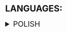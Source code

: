 # LANGUAGES:
<details>
<summary style="font-size: 24px">POLISH</summary>

&nbsp;&nbsp;&nbsp;&nbsp;&nbsp;&nbsp;
## Spis treści:
- [**<h3>Opis</h3>**](#opis)
- [**<h3>Klasy i Metody:</h3>**](#klasy-i-metody)
    - [**ID 01: Blok `if __name__ == "__main__"` w Grze w Kółko i Krzyżyk**](#id-01-blok-if-__name__--__main__-w-grze-w-kółko-i-krzyżyk)
    - [**ID 02: Klasa `TicTacToe`**](#id-02-klasa-tictactoe)
    - [**ID 03: Stałe Plików Konfiguracyjnych**](#id-03-stałe-plików-konfiguracyjnych)
    - [**ID 04: Mapowanie Poziomów Trudności**](#id-04-mapowanie-poziomów-trudności)
    - [**ID 05: Metoda `__init__(self, screen)`**](#id-05-metoda-__init__self-screen)
    - [**ID 06: Metoda `init_board(self)`**](#id-06-metoda-init_boardself)
    - [**ID 07: Metoda `load_settings(self)`**](#id-07-metoda-load_settingsself)
    - [**ID 08: Metoda `__main__(self)`**](#id-08-metoda-__main__self)
    - [**ID 09: Metoda `settings_menu(self)`**](#id-09-metoda-settings_menuself)
    - [**ID 10: Metoda `get_difficulty_level_name(self)`**](#id-10-metoda-get_difficulty_level_nameself)
    - [**ID 11: Metoda `save_settings(self)`**](#id-11-metoda-save_settingsself)
    - [**ID 12: Metoda `display_scores`**](#id-12-metoda-display_scores)
    - [**ID 13: Metoda `load_scores`**](#id-13-metoda-load_scores)
    - [**ID 14: Metoda `play_game`**](#id-14-metoda-play_game)
    - [**ID 15: Metoda `make_move`**](#id-15-metoda-make_move)
    - [**ID 16: Metoda `self.best_move`**](#id-16-metoda-best_move)
    - [**ID 17: Metoda `available_moves`**](#id-17-metoda-available_moves)
    - [**ID 18: Metoda `minimax`**](#id-18-metoda-minimax)
    - [**ID 19: Metoda `check_winner`**](#id-19-metoda-check_winner)
    - [**ID 20: Metoda `evaluate`**](#id-20-metoda-evaluate)
    - [**ID 21: Metoda `draw_board`**](#id-21-metoda-draw_board)
    - [**ID 22: Metoda `update_cursor`**](#id-22-metoda-update_cursor)
    - [**ID 23: Metoda `player_move`**](#id-23-metoda-player_move)
    - [**ID 24: Metoda `prompt_for_initials`**](#id-24-metoda-prompt_for_initials)
    - [**ID 25: Metoda `add_score_to_json`**](#id-25-metoda-add_score_to_json)
    - [**ID 26: Metoda `format_time`**](#id-26-metoda-format_time)

## Opis
Ten dokument zawiera szczegółowy opis wybranych elementów skryptu gry w kółko i krzyżyk, z naciskiem na ich funkcjonalności i rolę w kodzie.

## Klasy i Metody

### ID 01: Blok [`if __name__ == "__main__"` w Grze w Kółko i Krzyżyk](#id-01-blok-if-__name__--__main__-w-grze-w-kółko-i-krzyżyk-1)
```python
if __name__ == "__main__":
    # Sprawdza, czy skrypt jest uruchamiany bezpośrednio, a nie importowany jako moduł.

    def main(stdscr):
        # Definiuje funkcję 'main', która przyjmuje argument 'stdscr'.
        # 'stdscr' to standardowy ekran dostarczany przez bibliotekę 'curses',
        # służący jako główny punkt interakcji z interfejsem tekstowym.

        game = TicTacToe(stdscr)
        # Tworzy instancję klasy 'TicTacToe', przekazując 'stdscr' jako argument.
        # 'TicTacToe' to klasa gry, która zarządza logiką i wyświetlaniem gry.

        game.__main__()
        # Wywołuje główną metodę klasy 'TicTacToe', która uruchamia grę.

    curses.wrapper(main)
    # Wywołuje funkcję 'wrapper' z modułu 'curses', przekazując do niej funkcję 'main'.
    # Funkcja 'wrapper' zajmuje się inicjalizacją i kończeniem pracy z 'curses',
    # oraz przekazuje standardowy ekran 'stdscr' jako argument do funkcji 'main'.
```
- **Opis**: Ten fragment kodu jest typowym wzorcem używanym w języku Python, który pozwala na uruchomienie kodu tylko wtedy, gdy skrypt jest wykonywany jako program główny, a nie importowany jako moduł. W tym przypadku, uruchamia grę w kółko i krzyżyk.

- **Funkcje**:
    1. **Definicja funkcji `main`**: Funkcja `main(stdscr)` jest zdefiniowana wewnątrz bloku. Przyjmuje ona jeden argument `stdscr`, który jest standardowym ekranem dostarczonym przez bibliotekę `curses`.
    2. **Inicjalizacja gry**: Tworzy instancję klasy [`TicTacToe`](#id-02-klasa-tictactoe), przekazując `stdscr` jako argument. To pozwala na wykorzystanie funkcji biblioteki `curses` w obrębie klasy.
    3. **Uruchomienie głównej pętli gry**: Wywołuje metodę [`__main__`](#id-08-metoda-__main__self) na obiekcie `game`, co uruchamia główną pętlę gry.

- **Wykorzystanie `curses.wrapper`**:
    - `curses.wrapper(main)`: Funkcja `wrapper` z modułu `curses` jest używana do automatycznego zarządzania zasobami i poprawnego inicjowania/kończenia pracy z biblioteką `curses`. Zapewnia to, że wszystkie zasoby są poprawnie zwalniane, nawet jeśli w programie wystąpi błąd lub wyjątek.
    - Przekazuje standardowy ekran `stdscr` do funkcji `main`.

- **Zachowanie**: Ten blok kodu jest punktem wejścia do gry. Gwarantuje, że gra zostanie uruchomiona tylko wtedy, gdy skrypt jest bezpośrednio wykonywany, a nie importowany jako moduł w innym skrypcie.

- **Jak to działa**: Działa jak instrukcja startowa dla gry, inicjując środowisko `curses` i przechodząc do głównej logiki gry.

- **Proste podsumowanie - metafora**: Można to porównać do włączania konsoli do gier: ten fragment kodu "włącza" grę, ustawiając wszystkie niezbędne parametry i uruchamiając główny proces gry.


### ID 02: Klasa [`TicTacToe`](#id-02-klasa-tictactoe)
```python
class TicTacToe:
```
- **Opis**: Klasa [`TicTacToe`](#id-02-klasa-tictactoe) reprezentuje grę w kółko i krzyżyk. Jest to główna klasa, która zarządza logiką gry, w tym inicjalizacją planszy, rozgrywką oraz interakcją z użytkownikiem.

- **Funkcje**:
    1. [`__init__(self, screen)`](#id-05-metoda-__init__self-screen): Konstruktor klasy, który inicjuje nową grę. Ustawia ekran gry, inicjuje planszę do gry, wczytuje ustawienia i przygotowuje grę do rozpoczęcia.
    2. [`init_board(self)`](#id-06-metoda-init_boardself): Tworzy początkowy stan pustej planszy gry.
    3. [`load_settings(self)`](#id-07-metoda-load_settingsself): Wczytuje ustawienia gry z pliku konfiguracyjnego. Ustawia domyślne wartości, jeśli plik konfiguracyjny nie istnieje.
    4. [`__main__(self)`](#id-08-metoda-__main__self): Główna pętla gry, wyświetlająca menu i obsługująca akcje użytkownika.
    5. Inne metody: Kluczowe metody do obsługi rozgrywki, interakcji z użytkownikiem oraz zarządzania stanem gry.

- **Zachowanie**: Klasa [`TicTacToe`](#id-02-klasa-tictactoe) działa jako centrum zarządzania grą, integrując różne aspekty rozgrywki w kółko i krzyżyk. Zapewnia płynną i spójną rozgrywkę poprzez zarządzanie stanem gry i reagowanie na działania użytkownika.

- **Jak to działa**: Klasa [`TicTacToe`](#id-02-klasa-tictactoe) jest jak dyrygent orkiestry, który kieruje różnymi elementami gry - od interfejsu użytkownika, przez logikę gry, aż po wyświetlanie stanu gry na ekranie. Każdy aspekt gry jest skoordynowany, aby zapewnić harmonijną i angażującą rozgrywkę.

- **Proste podsumowanie - metafora**: Można porównać klasę [`TicTacToe`](#id-02-klasa-tictactoe) do kapitana statku, który nawiguje po skomplikowanych wodach gry w kółko i krzyżyk, prowadząc gracza przez różne etapy rozgrywki, od początku do końca.

### ID 03: Stałe Plików Konfiguracyjnych
```python
SCORES_FILE = "wyniki_kolko_i_krzyzyk.json"
SETTINGS_FILE = "ustawienia_kolko_i_krzyzyk.json"
```
- **Opis**: W klasie [`TicTacToe`](#id-02-klasa-tictactoe) zdefiniowane są stałe, które odnoszą się do nazw plików konfiguracyjnych używanych w grze. Te stałe ułatwiają zarządzanie i dostęp do kluczowych plików, takich jak plik zapisu wyników gry i plik ustawień.

- **Funkcje**:
    1. `SCORES_FILE = "wyniki_kolko_i_krzyzyk.json"`: Nazwa pliku, w którym zapisywane są wyniki gry. Używany do przechowywania wyników gry, takich jak nazwe użytkownika, czas i symbol jakim grał,
    2. `SETTINGS_FILE = "ustawienia_kolko_i_krzyzyk.json"`: Nazwa pliku konfiguracyjnego, w którym przechowywane są ustawienia gry. Zawiera informacje takie jak poziom trudności i preferowany symbol gracza (X lub O).

- **Zachowanie**: Te stałe zapewniają spójny i centralny dostęp do ważnych plików konfiguracyjnych, co ułatwia zarządzanie stanem gry i ustawieniami. Zamiast twardo zakodowywać nazwy plików w różnych miejscach kodu, te stałe pozwalają na łatwe modyfikacje i dostosowania.

- **Jak to działa**: Stałe `SCORES_FILE` i `SETTINGS_FILE` działają jak etykiety na słoikach, pozwalając programowi łatwo znaleźć i używać odpowiednich plików konfiguracyjnych. Gdy gra potrzebuje zapisać wynik lub wczytać ustawienia, odwołuje się do tych stałych, aby uzyskać odpowiednie nazwy plików.

- **Proste podsumowanie - metafora**: Można myśleć o tych stałych jako o skrótach na pulpicie komputera, które prowadzą do ważnych dokumentów. Zamiast szukać dokumentów w całym systemie, wystarczy kliknąć na skrót, aby szybko i sprawnie uzyskać dostęp do potrzebnych informacji.

### ID 04: Mapowanie Poziomów Trudności
```python
LEVELS = {
           1: "nowicjusz",          
           2: "latwy",              
           3: "sredni",             
           4: "trudny",             
           5: "niezwyciezony"       
         }
```
- **Opis**: W klasie [`TicTacToe`](#id-02-klasa-tictactoe) zdefiniowane jest mapowanie poziomów trudności gry. Ta funkcjonalność umożliwia łatwe odniesienie się do różnych poziomów trudności przy pomocy nazw, zamiast korzystać z mniej intuicyjnych wartości numerycznych.

- **Funkcje**:
    1. `LEVELS = {1: "nowicjusz", 2: "latwy", 3: "sredni", 4: "trudny", 5: "niezwyciezony"}`: Słownik w Pythonie, który przypisuje każdemu poziomowi trudności (reprezentowanemu przez liczbę) odpowiadającą mu nazwę. Ułatwia to zrozumienie i obsługę różnych poziomów trudności w kodzie gry.
   
- **Zachowanie**: Dzięki temu mapowaniu, kod gry staje się bardziej zrozumiały i łatwiejszy w utrzymaniu. Zamiast wielokrotnego odwoływania się do wartości numerycznych, programiści mogą używać czytelnych nazw, co sprawia, że kod jest bardziej przystępny.

- **Jak to działa**: Gdy gra wymaga określenia poziomu trudności (np. przy wyborze ustawień przez użytkownika lub podczas inicjalizacji nowej gry), używa słownika `LEVELS` do przypisania lub odczytu odpowiedniej nazwy poziomu trudności. Na przykład, `LEVELS[3]` zwróci `"sredni"`, co jest bardziej zrozumiałe niż sama liczba `3`.

- **Proste podsumowanie - metafora**: Można porównać ten słownik do przewodnika turystycznego, który tłumaczy lokalne nazwy miejsc na język zrozumiały dla turystów. Zamiast zastanawiać się, co oznacza każda liczba, użytkownicy i programiści otrzymują klarowne i opisowe nazwy, które od razu informują o poziomie trudności.

### ID 05: Metoda [`__init__(self, screen)`](#id-05-metoda-__init__self-screen)
```python
def __init__(self, screen):
    # Przypisanie przekazanego argumentu 'screen' do zmiennej instancji 'self.screen'.
    # 'screen' odnosi się do obiektu interfejsu użytkownika, okna terminala.
    self.screen = screen

    # Ustawienie rozmiaru planszy gry na 3 (np. 3x3 dla gry w kółko i krzyżyk).
    self.board_size = 3

    # Inicjalizacja planszy gry poprzez wywołanie metody 'self.init_board()'.
    # Ta metoda tworzy początkowy układ planszy.
    self.board = self.init_board()

    # Wczytanie ustawień gry (np. z pliku konfiguracyjnego) i ustawienie bieżącego poziomu.
    # Jeśli ustawienie 'level' nie zostanie znalezione, domyślnie ustawia poziom na 1.
    self.current_level = self.load_settings().get("level", 1)

    # Wczytanie ustawień gry i ustawienie bieżącej strony (np. 'X' lub 'O' w grze w kółko i krzyżyk).
    # Jeśli ustawienie 'side' nie zostanie znalezione, domyślnie ustawia stronę na 'X'.
    self.current_side = self.load_settings().get("side", "X")

    # Ustawienie gracza AI na przeciwną stronę niż bieżąca strona użytkownika.
    # Jeśli użytkownik gra jako 'X', AI będzie grać jako 'O', i odwrotnie.
    self.ai_player = 'O' if self.current_side == 'X' else 'X'

    # Ustawienie zmiennej 'self.winner' na wartość "Remis".
    # Ta zmienna jest używana do przechowywania informacji o zwycięzcy gry.
    self.winner = "Remis"
```
- **Opis**: Metoda [`__init__`](#id-05-metoda-__init__self-screen) to konstruktor klasy [`TicTacToe`](#id-02-klasa-tictactoe), odpowiedzialny za inicjalizację podstawowych elementów gry, takich jak plansza, poziom trudności, strona gracza i inne ustawienia.

- **Parametry**:
    - `screen`: Obiekt ekranu, pochodzący z biblioteki `curses`, który służy do wyświetlania treści gry w terminalu. Jest to główny interfejs do interakcji z użytkownikiem.

- **Funkcje**:
    1. `self.screen = screen`: Przypisanie obiektu ekranu do zmiennej instancji klasy.
    2. `self.board_size = 3`: Ustawienie rozmiaru planszy na 3x3.
    3. `self.board = self.init_board()`: Inicjalizacja pustej planszy gry.
    4. `self.current_level` i `self.current_side`: Wczytanie lub ustawienie domyślnych wartości poziomu trudności i strony gracza.
    5. `self.ai_player`: Określenie znaku reprezentującego sztuczną inteligencję w grze.
    6. `self.winner`: Inicjalizacja zmiennej do przechowywania informacji o zwycięzcy gry.

- **Zachowanie**: Metoda [`__init__`](#id-05-metoda-__init__self-screen) przygotowuje wszystkie niezbędne elementy do rozpoczęcia gry, zapewniając łatwą konfigurację i gotowość do uruchomienia rozgrywki.

- **Jak to działa**: Ta metoda działa jak proces "rozpakowywania i ustawiania" nowej gry planszowej, gdzie wszystkie komponenty są przygotowywane do pierwszej rozgrywki.

- **Proste podsumowanie - metafora**: Można porównać metodę [`__init__`](#id-05-metoda-__init__self-screen) do scenarzysty filmowego, który przygotowuje scenę, ustawia aktorów i planuje scenariusz przed rozpoczęciem kręcenia filmu. Podobnie, [`__init__`](#id-05-metoda-__init__self-screen) ustawia wszystkie elementy gry, zanim rozpocznie się właściwa akcja.

### ID 06: Metoda [`init_board(self)`](#id-06-metoda-init_boardself)
```python
def init_board(self):
    # Zwraca nową planszę gry jako dwuwymiarową listę (listę list).

    return [[" " for _ in range(self.board_size)] for _ in range(self.board_size)]
```
- **Opis**: Metoda [`init_board`](#id-06-metoda-init_boardself) w klasie [`TicTacToe`](#id-02-klasa-tictactoe) służy do inicjalizacji początkowej planszy gry w kółko i krzyżyk. Metoda ta jest elastyczna i pozwala na tworzenie planszy o różnych rozmiarach, zależnie od potrzeb gry.

- **Zwraca**: Dwuwymiarowa lista, reprezentująca planszę gry. Rozmiar planszy jest określony przez zmienną [`self.board_size`](#id-05-metoda-__init__self-screen), co pozwala na elastyczne dostosowanie jej rozmiarów.

- **Funkcje**:
    1. **Tworzenie elastycznej planszy**: Metoda wykorzystuje wartość [`self.board_size`](#id-05-metoda-__init__self-screen) do utworzenia planszy o odpowiednim rozmiarze. Wykorzystuje do tego list comprehension w Pythonie, tworząc listę list, gdzie każda podlista reprezentuje jeden rząd planszy.
    2. **Inicjalizacja pustych pól**: Niezależnie od rozmiaru, każde pole na planszy jest inicjalizowane jako puste (reprezentowane przez pusty ciąg znaków), co oznacza gotowość do rozpoczęcia gry.

- **Zachowanie**: Metoda ta jest wywoływana na początku każdej gry, zapewniając, że plansza jest odpowiednio przygotowana i czysta. Jest to kluczowe dla rozpoczęcia każdej nowej rozgrywki.

- **Jak to działa**: Metoda [`init_board`](#id-06-metoda-init_boardself) działa jak przygotowanie pola do gry. Niezależnie od wybranego rozmiaru, tworzy ona pustą przestrzeń, która jest niezbędna do rozpoczęcia i prowadzenia gry.

- **Proste podsumowanie - metafora**: Można porównać [`init_board`](#id-06-metoda-init_boardself) do przygotowania płótna malarskiego przez artystę. Tak jak artysta wybiera płótno o odpowiednim rozmiarze dla swojego dzieła, [`init_board`](#id-06-metoda-init_boardself) przygotowuje "płótno gry" o wymiarach dopasowanych do preferencji graczy lub wymagań gry.

### ID 07: Metoda [`load_settings(self)`](#id-07-metoda-load_settingsself)
```python
def load_settings(self):
    try:
        # Blok 'try' służy do obsługi wyjątków, które mogą wystąpić podczas otwierania i czytania pliku.

        with open(self.SETTINGS_FILE, "r") as file:
            # Używając 'with', otwieramy plik określony w 'self.SETTINGS_FILE' w trybie czytania ('r').
            # 'with' zapewnia, że plik zostanie prawidłowo zamknięty po zakończeniu bloku kodu.

            settings = json.load(file)
            # Za pomocą funkcji 'json.load' wczytujemy dane JSON z pliku.
            # Dane są konwertowane na słownik Pythona i przypisywane do zmiennej 'settings'.

            return settings
            # Zwracamy wczytane ustawienia.

    except (FileNotFoundError, json.JSONDecodeError):
        # Obsługa wyjątków: Jeśli plik nie zostanie znaleziony (FileNotFoundError)
        # lub jeśli zawiera niepoprawny format JSON (JSONDecodeError),

        return {"level": 1, "side": "X"}
        # zwracamy domyślne ustawienia gry.
```
- **Opis**: Metoda [`load_settings`](#id-07-metoda-load_settingsself) w klasie [`TicTacToe`](#id-02-klasa-tictactoe) jest odpowiedzialna za wczytywanie ustawień gry z pliku konfiguracyjnego. Zapewnia ona personalizację rozgrywki, umożliwiając graczowi zapis wybór poziomu trudności i strony (X lub O).

- **Zwraca**: Słownik z ustawieniami gry. W przypadku problemów z odczytem pliku, metoda zwraca domyślne ustawienia.

- **Funkcje**:
    1. **Otwarcie pliku konfiguracyjnego**: Metoda próbuje otworzyć plik konfiguracyjny określony w [`self.SETTINGS_FILE`](#id-03-stałe-plików-konfiguracyjnych), korzystając z modułu `json`.
    2. **Wczytywanie ustawień**: Jeśli odczyt się powiedzie, zwraca słownik zawierający ustawienia gry.
    3. **Obsługa błędów**: W przypadku błędów, takich jak `FileNotFoundError` (plik nie istnieje) lub `json.JSONDecodeError` (plik nie jest poprawnym dokumentem JSON), metoda zwraca domyślny słownik ustawień.
    4. **Ustawienia domyślne**: W przypadku wystąpienia wyjątku, zwracane są domyślne ustawienia: `{"level": 1, "side": "X"}`, co oznacza początkowy poziom trudności "nowicjusz" i grę jako "X".

- **Zachowanie**: Metoda [`load_settings`](#id-07-metoda-load_settingsself) zapewnia, że gra zawsze rozpocznie się z aktualnymi ustawieniami, niezależnie od tego, czy są one wczytane z pliku, czy ustawione na wartości domyślne. Jest to kluczowe dla spójności doświadczenia użytkownika.

- **Jak to działa**: Metoda [`load_settings`](#id-07-metoda-load_settingsself) funkcjonuje jak mechanizm wczytywania preferencji użytkownika przed rozpoczęciem gry. Podobna do wczytywania zapisanych ustawień w aplikacji, zapewnia kontynuację z poprzednio wybranymi opcjami.

- **Proste podsumowanie - metafora**: Można porównać metodę [`load_settings`](#id-07-metoda-load_settingsself) do ustawiania preferencji w telewizorze. Tak jak wybieramy ulubiony kanał czy regulujemy jasność ekranu, tak [`load_settings`](#id-07-metoda-load_settingsself) wczytuje preferowane ustawienia gry, aby dostosować doświadczenie do oczekiwań gracza.

### ID 08: Metoda [`__main__(self)`](#id-08-metoda-__main__self)
```python
def __main__(self):
    curses.curs_set(0)
    # Wyłącza widoczność kursora w terminalu, co jest przydatne dla estetyki interfejsu użytkownika.

    self.screen.clear()
    # Czyści ekran, usuwając wszelkie wcześniej wyświetlane treści.

    self.screen.refresh()
    # Odświeża ekran, aby zastosować czyszczenie i wyświetlić pusty ekran.

    menu_items = ["Graj", "Tablica wyników", "Ustawienia", "Wyjdź z gry"]
    # Definiuje listę opcji, które będą wyświetlane w menu.

    current_selection = 0
    # Ustawia początkowy wybór w menu na pierwszą opcję ("Graj").

    # Główna pęgla
    while True:
        self.screen.clear()
        # Ponownie czyści ekran na początku każdej iteracji pętli, aby zapobiec nakładaniu się treści.

        height, width = self.screen.getmaxyx()
        # Pobiera aktualne wymiary ekranu, aby odpowiednio wyśrodkować elementy menu.

        for index, item in enumerate(menu_items):
            x = width // 2 - len(item) // 2
            y = height // 2 - len(menu_items) // 2 + index
            # Oblicza pozycję, w której powinna być wyświetlona każda opcja menu.

            if index == current_selection:
                self.screen.attron(curses.A_REVERSE)
            # Podświetla aktualnie wybraną opcję (odwraca kolory).

            self.screen.addstr(y, x, item)
            # Wyświetla opcję menu na ekranie.

            if index == current_selection:
                self.screen.attroff(curses.A_REVERSE)
            # Wyłącza podświetlenie po wyświetleniu opcji.

        key = self.screen.getch()
        # Oczekuje na naciśnięcie klawisza przez użytkownika.

        # Logika nawigacji w menu:
        if key in [curses.KEY_UP, ord('w')] and current_selection > 0:
            current_selection -= 1
            # Przesuwa wybór w górę, jeśli naciśnięto klawisz w górę lub 'w'.

        elif key in [curses.KEY_DOWN, ord('s')] and current_selection < len(menu_items) - 1:
            current_selection += 1
            # Przesuwa wybór w dół, jeśli naciśnięto klawisz w dół lub 's'.

        elif key == curses.KEY_ENTER or key in [10, 13]:
            choice = menu_items[current_selection]
            # Pobiera aktualnie wybraną opcję menu, jeśli naciśnięto Enter.

            # Wykonuje akcję związaną z wybraną opcją:
            if choice == "Wyjdź z gry":
                break
                # Kończy pętlę, zamykając program.

            elif choice == "Ustawienia":
                self.settings_menu()
                # Wywołuje metodę odpowiedzialną za wyświetlenie menu ustawień.

            elif choice == "Tablica wyników":
                self.display_scores()
                # Wyświetla tablicę wyników.

            elif choice == "Graj":
                self.play_game()
                # Rozpoczyna nową grę.

        self.screen.refresh()
        # Odświeża ekran na końcu każdej iteracji, aby wyświetlić zmiany.
```

- **Opis**: Metoda [`__main__`](#id-08-metoda-__main__self) jest centrum zarządzania interfejsem użytkownika gry w kółko i krzyżyk. Odpowiada za wyświetlanie menu głównego, reagowanie na wybory użytkownika i uruchamianie odpowiednich funkcji gry.

- **Funkcje**:
    1. `curses.curs_set(0)`: Ukrywa kursor w terminalu dla lepszej estetyki.
    2. `self.screen.clear()`: Czyści ekran terminala, przygotowując go do wyświetlenia nowych informacji.
    3. `self.screen.refresh()`: Odświeża ekran, aby aktualne informacje były widoczne.
    4. `menu_items`: Lista zawierająca opcje menu.
    5. `current_selection`: Zmienna śledząca, która opcja menu jest aktualnie wybrana.
    6. Pętla `while True`: Główna pętla programu, która działa do momentu zakończenia gry przez użytkownika.
    7. `self.screen.getch()`: Oczekuje na naciśnięcie klawisza przez użytkownika i zwraca jego kod.
    8. Logika decyzyjna: Wybiera odpowiednią akcję w zależności od wyboru użytkownika w menu.

- **Zachowanie**: Podczas działania metody [`__main__`](#id-08-metoda-__main__self), użytkownik jest prezentowany z czystym, intuicyjnym interfejsem, gdzie może nawigować po menu i wybierać opcje. Program dynamicznie reaguje na każde działanie użytkownika, zapewniając płynność i responsywność interakcji.

- **Jak to działa**: Metoda [`__main__`](#id-08-metoda-__main__self) działa jak interaktywny przewodnik po grze. Na początku przygotowuje "scenę" poprzez wyczyszczenie ekranu i ukrycie kursora. Następnie prezentuje użytkownikowi szereg opcji do wyboru, z których każda prowadzi do innej ścieżki działania - od rozpoczęcia nowej gry, przez przeglądanie wyników, po zmianę ustawień i wyjście z gry. Wybory użytkownika są nieustannie monitorowane, a reakcje programu są szybkie i zgodne z oczekiwaniami.

- **Proste podsumowanie - metafora**: Można sobie wyobrazić metodę [`__main__`](#id-08-metoda-__main__self) jako kontrolera telewizyjnego, gdzie każdy przycisk to inna opcja menu, a naciśnięcie go przekierowuje nas do nowego "kanału" rozrywki. Tak jak w przypadku pilota, użytkownik ma pełną kontrolę nad tym, co chce zobaczyć i robić, a zmiany następują natychmiastowo po jego decyzji.


### ID 09: Metoda [`settings_menu(self)`](#id-09-metoda-settings_menuself)
```python
def settings_menu(self):
    levels = ["nowicjusz", "latwy", "sredni", "trudny", "niezwyciezony"]
    sides = ['X', 'O']
    # Definiuje listy możliwych poziomów trudności i stron do wyboru przez użytkownika.

    level_index = levels.index(self.get_difficulty_level_name())
    side_index = sides.index(self.current_side)
    # Ustawia początkowe indeksy na podstawie aktualnych ustawień gry.

    # Pętla menu ustawień
    while True:
        self.screen.clear()
        # Czyści ekran w celu przygotowania do wyświetlenia opcji ustawień.

        self.screen.addstr(0, 0, "Ustawienia:\n")
        self.screen.addstr(2, 0, "Wybierz poziom trudności:\n")
        # Wyświetla tytuł i opcje poziomu trudności.

        for idx, level in enumerate(levels):
            if idx == level_index:
                self.screen.attron(curses.A_REVERSE)
            # Podświetla aktualnie wybrany poziom trudności.

            self.screen.addstr(f"{level}\n")
            # Wyświetla każdy poziom trudności.

            if idx == level_index:
                self.screen.attroff(curses.A_REVERSE)
            # Wyłącza podświetlenie po wyświetleniu opcji.

        self.screen.addstr(10, 0, "Wybierz stronę:\n")
        # Wyświetla opcje wyboru strony.

        for idx, side in enumerate(sides):
            if idx == side_index:
                self.screen.attron(curses.A_REVERSE)
            self.screen.addstr(f"{side}\n")
            # Podobnie, wyświetla i podświetla opcje strony.

            if idx == side_index:
                self.screen.attroff(curses.A_REVERSE)

        self.screen.refresh()
        # Odświeża ekran, aby wyświetlić wszystkie opcje.

        key = self.screen.getch()
        # Oczekuje na wejście użytkownika.

        # Logika nawigacji i wyboru w menu:
        if key in [curses.KEY_UP, ord('w')]:
            # Poruszanie się w górę po menu
            if level_index > 0:
                level_index -= 1
            else:
                side_index = (side_index - 1) % len(sides)
        elif key in [curses.KEY_DOWN, ord('s')]:
            # Poruszanie się w dół po menu
            if level_index < len(levels) - 1:
                level_index += 1
            else:
                side_index = (side_index + 1) % len(sides)
        elif key in [curses.KEY_LEFT, ord('a')]:
            # Zmiana strony na poprzednią
            side_index = (side_index - 1) % len(sides)
        elif key in [curses.KEY_RIGHT, ord('d')]:
            # Zmiana strony na następną
            side_index = (side_index + 1) % len(sides)
        elif key == curses.KEY_ENTER or key in [10, 13]:
            # Zapisanie ustawień po naciśnięciu Enter
            break

    self.current_level, self.current_side = level_index + 1, sides[side_index]
    # Aktualizuje ustawienia gry na podstawie wybranych opcji.

    self.save_settings()
    # Zapisuje zaktualizowane ustawienia do pliku konfiguracyjnego.
```
- **Opis**: Metoda [`settings_menu`](#id-09-metoda-settings_menuself) jest odpowiedzialna za prezentowanie i obsługę menu ustawień gry. Pozwala użytkownikowi wybrać poziom trudności oraz decydować, czy chce grać jako "X" czy "O".

- **Funkcje**:
    1. `levels` i `sides`: Listy zawierające opcje dla poziomu trudności i wyboru strony.
    2. `level_index` i `side_index`: Zmienne śledzące, które opcje są obecnie wybrane.
    3. Pętla `while True`: Główna pętla menu ustawień, pozwalająca na interaktywne nawigowanie i wybieranie opcji.
    4. `self.screen.clear()`: Czyści ekran przed każdym wyświetleniem opcji.
    5. `self.screen.addstr()`: Wyświetla tekst na ekranie, używane do prezentacji opcji ustawień.
    6. `self.screen.attron()` i `self.screen.attroff()`: Podświetlenie aktualnie wybranej opcji.
    7. `self.screen.getch()`: Oczekuje na wejście użytkownika.
    8. Logika nawigacyjna: Reaguje na naciśnięcia klawiszy, umożliwiając zmianę wyborów.
    9. [`self.save_settings()`](#id-11-metoda-save_settingsself): Zapisuje nowe ustawienia po wybraniu.

- **Zachowanie**: Interfejs ustawień jest prosty i intuicyjny, oferując użytkownikowi wyraźne opcje do wyboru. Program reaguje na każdą akcję użytkownika, zapewniając płynne doświadczenie podczas konfiguracji ustawień gry.

- **Jak to działa**: Metoda [`settings_menu`](#id-09-metoda-settings_menuself) funkcjonuje jak interaktywny panel sterowania. Użytkownik jest prowadzony przez różne opcje, które może modyfikować według własnych preferencji. Wybór każdej opcji jest natychmiastowo odzwierciedlany w interfejsie, dając użytkownikowi pełną kontrolę nad ustawieniami gry.

- **Proste podsumowanie - metafora**: Można porównać metodę [`settings_menu`](#id-09-metoda-settings_menuself) do obsługi zdalnego sterowania klimatyzacją - użytkownik ma możliwość zmiany temperatury (poziomu trudności) i kierunku nawiewu (strony gry), aby dostosować otoczenie do własnych potrzeb.

### ID 10: Metoda [`get_difficulty_level_name(self)`](#id-10-metoda-get_difficulty_level_nameself)
```python
def get_difficulty_level_name(self):
    # Zwraca nazwę poziomu trudności opartą na aktualnej wartości 'self.current_level'.

    return self.LEVELS.get(self.current_level, "nieznany")
    # Używa metody słownikowej 'get' do pobrania nazwy poziomu trudności z 'self.LEVELS',
    # gdzie 'self.current_level' jest kluczem.
    # Jeśli 'self.current_level' nie znajduje się w słowniku 'self.LEVELS', 
    # zwraca domyślną wartość "nieznany".
```
- **Opis**: Metoda [`get_difficulty_level_name`](#id-10-metoda-get_difficulty_level_nameself) w klasie [`TicTacToe`](#id-02-klasa-tictactoe) służy do przekształcania numerycznego poziomu trudności gry na zrozumiałą nazwę. Ułatwia to interakcję z użytkownikiem, prezentując poziomy trudności w bardziej przystępnej formie.

- **Zwraca**: Nazwę poziomu trudności jako ciąg znaków (string). Jeśli aktualny poziom trudności nie istnieje w zdefiniowanym słowniku, zwraca `"nieznany"`.

- **Funkcje**:
    1. **Mapowanie poziomu trudności**: Metoda korzysta ze słownika [`self.LEVELS`](#id-04-mapowanie-poziomów-trudności), który przypisuje każdej liczbie reprezentującej poziom trudności jego nazwę.
    2. **Bezpieczne odwołanie**: Używa metody `get` na słowniku, co zapewnia, że nawet jeśli dany poziom trudności nie jest zdefiniowany, metoda nie spowoduje błędu, lecz zwróci wartość domyślną `"nieznany"`.

- **Zachowanie**: Metoda [`get_difficulty_level_name`](#id-10-metoda-get_difficulty_level_nameself) zapewnia czytelność i użyteczność interfejsu użytkownika, prezentując poziomy trudności w sposób zrozumiały, zamiast opierać się na surowych wartościach numerycznych.

- **Jak to działa**: Działa to podobnie do tłumacza, który przekłada kod lub numer na język zrozumiały dla ludzi. Zamiast pokazywać użytkownikowi niejasne liczby, metoda prezentuje klarowne i zrozumiałe etykiety.

- **Proste podsumowanie - metafora**: Można porównać tę metodę do przewodnika turystycznego, który tłumaczy lokalne nazwy na język zrozumiały dla turystów. Zamiast kazać turystom zgadywać, co oznaczają poszczególne słowa, przewodnik dostarcza łatwych do zrozumienia tłumaczeń.

### ID 11: Metoda [`save_settings(self)`](#id-11-metoda-save_settingsself)
```python
def save_settings(self):
    # Używając 'with', otwieramy plik określony w 'self.SETTINGS_FILE' w trybie zapisu ('w'). 
    # 'with' zapewnia, że plik zostanie prawidłowo zamknięty po zakończeniu bloku kodu.
    with open(self.SETTINGS_FILE, "w") as file:

        # Używając funkcji 'json.dump', zapisujemy słownik z aktualnymi ustawieniami gry do pliku.
        # Słownik zawiera klucze 'level' i 'side', które odnoszą się do atrybutów obiektu (np. self.current_level, self.current_side).
        # Argument 'indent=4' powoduje sformatowanie zapisanych danych JSON w bardziej czytelny, sformatowany sposób.
        json.dump({"level": self.current_level, "side": self.current_side}, file, indent=4)
```
- **Opis**: Metoda [`save_settings(self)`](#id-11-metoda-save_settingsself) jest odpowiedzialna za zapisywanie bieżących ustawień gry do pliku konfiguracyjnego. Dzięki temu użytkownicy mogą zachować swoje preferencje dotyczące poziomu trudności i wybranej strony na przyszłe sesje gry.

- **Zwraca**: Metoda nie zwraca wartości, jej głównym zadaniem jest zapis ustawień do pliku.

- **Funkcje**:
    1. **Otwarcie pliku konfiguracyjnego**: Metoda używa ścieżki pliku określonej w [`self.SETTINGS_FILE`](#id-03-stałe-plików-konfiguracyjnych) do otwarcia pliku konfiguracyjnego.
    2. **Zapis ustawień do pliku**: Aktualne ustawienia gry są konwertowane na format JSON i zapisywane w pliku. Dzięki temu ustawienia mogą być łatwo wczytane przy kolejnym uruchomieniu gry.
    3. **Aktualizacja pliku konfiguracyjnego**: Jeśli plik już istnieje, jest nadpisywany nowymi ustawieniami. W przeciwnym razie tworzony jest nowy plik.

- **Zachowanie**: Metoda [`save_settings(self)`](#id-11-metoda-save_settingsself) zapewnia, że wszystkie zmiany dokonane przez użytkownika w ustawieniach gry zostaną zachowane do przyszłego użycia, co umożliwia personalizację doświadczenia gry.

- **Jak to działa**: Funkcjonuje podobnie do opcji "Zapisz ustawienia" w wielu aplikacjach, gdzie użytkownik może dostosować preferencje, a aplikacja pamięta te wybory na przyszłość.

- **Proste podsumowanie - metafora**: Można to porównać do zapisywania ważnych notatek w dzienniku. Tak jak notatki pomagają pamiętać kluczowe informacje na później, tak [`save_settings(self)`](#id-11-metoda-save_settingsself) przechowuje ustawienia gry dla przyszłych sesji.

### ID 12: Metoda [`display_scores`](#id-12-metoda-display_scores)
```python
def display_scores(self):
    scores = self.load_scores()
    # Wczytuje wyniki gry z pliku.
    self.screen.clear()
    # Czyści ekran, przygotowując go do wyświetlenia nowych informacji.

    self.screen.addstr(0, 0, "Tablica wyników:\n")
    # Dodaje nagłówek "Tablica wyników" na początku ekranu.

    for level, level_scores in scores.items():
        # Iteruje przez wszystkie poziomy trudności i ich wyniki w słowniku wyników.

        self.screen.addstr(f"Poziom {level.capitalize()}:\n")
        # Wyświetla nazwę poziomu trudności z pierwszą literą zamienioną na wielką.

        top_scores = sorted(level_scores, key=lambda x: x['czas'])[:5]
        # Sortuje wyniki na danym poziomie trudności według czasu, biorąc 5 najlepszych.

        for idx, score in enumerate(top_scores, start=1):
            # Iteruje przez 5 najlepszych wyników, numerując je od 1.

            self.screen.addstr(f"{idx}. {score['nazwa']} - {score['czas']} - {score['char_player']}\n")
            # Wyświetla każdy wynik w formacie "numer. nazwa gracza - czas - znak gracza".

        self.screen.addstr("\n")
        # Dodaje pustą linię po każdym poziomie trudności dla lepszej czytelności.

    self.screen.refresh()
    # Odświeża ekran, aby wyświetlić wszystkie dodane informacje.

    self.screen.getch()
    # Oczekuje na naciśnięcie klawisza przez użytkownika, zanim powróci do poprzedniego menu.
```
- **Opis**: Metoda [`display_scores`](#id-12-metoda-display_scores) w grze w kółko i krzyżyk jest odpowiedzialna za wyświetlanie tablicy wyników na ekranie. Dzięki niej gracze mogą zobaczyć dotychczasowe wyniki, co dodaje element rywalizacji i śledzenia postępów w grze.

- **Zwraca**: Metoda nie zwraca żadnej wartości, ale efektem jej działania jest wyświetlenie wyników gry na ekranie użytkownika.

- **Funkcje**:
    1. **Wczytywanie wyników**: Metoda używa funkcji [`load_scores`](#id-13-metoda-load_scores) do wczytania wyników gry z pliku konfiguracyjnego.
    2. **Prezentacja wyników**: Wyniki są formatowane i wyświetlane w przystępny sposób na ekranie, zazwyczaj w postaci listy.
    3. **Interakcja z użytkownikiem**: Użytkownik może przeglądać wyniki.

- **Zachowanie**: Metoda [`display_scores`](#id-12-metoda-display_scores) służy jako narzędzie do prezentacji wyników, dodając do gry aspekt rywalizacji i umożliwiając graczom śledzenie swoich osiągnięć.

- **Jak to działa**: Podobnie do tablicy wyników w sportach czy na platformach gier, [`display_scores`](#id-12-metoda-display_scores) prezentuje zestawienie osiągnięć graczy, umożliwiając łatwe śledzenie postępów i porównywanie wyników.

- **Proste podsumowanie - metafora**: Można porównać tę metodę do billboardu z najlepszymi wynikami w grze arcade, gdzie gracze mogą zobaczyć, kto osiągnął najwyższe wyniki, co motywuje do dalszej gry i poprawiania swoich rezultatów.

### ID 13: Metoda [`load_scores`](#id-13-metoda-load_scores)
```python
def load_scores(self):
    # Sprawdza, czy plik z wynikami istnieje w systemie plików.
    if os.path.exists(self.SCORES_FILE):
        # Jeśli plik istnieje, otwiera go w trybie do czytania ('r').

        with open(self.SCORES_FILE, "r") as file:
            # Używając 'with', otwiera plik i zapewnia, że zostanie on prawidłowo zamknięty po zakończeniu bloku kodu.

            scores = json.load(file)
            # Wczytuje wyniki z pliku i konwertuje je z formatu JSON na strukturę danych Pythona (prawdopodobnie słownik).

    else:
        # Jeśli plik z wynikami nie istnieje, tworzy domyślny słownik wyników.
        scores = {"nowicjusz": [], "latwy": [], "sredni": [], "trudny": [], "niezwyciezony": []}
        # Słownik zawiera klucze odpowiadające różnym poziomom trudności,
        # a każdy z nich ma przypisaną pustą listę, oznaczającą brak wyników.

    return scores
    # Zwraca słownik wyników.
```
- **Opis**: Metoda [`load_scores`](#id-13-metoda-load_scores) jest odpowiedzialna za wczytywanie wyników gry z pliku konfiguracyjnego. Umożliwia to śledzenie postępów i wyników graczy na różnych poziomach trudności.

- **Zwraca**: Słownik z wynikami gry, podzielonymi na poszczególne poziomy trudności.

- **Funkcje**:
    1. **Sprawdzenie istnienia pliku**: Metoda najpierw sprawdza, czy plik wyników ([`self.SCORES_FILE`](#id-03-stałe-plików-konfiguracyjnych)) istnieje w systemie plików.
    2. **Wczytywanie wyników**: Jeśli plik istnieje, wyniki są wczytywane do słownika za pomocą modułu `json`.
    3. **Obsługa braku pliku**: W przypadku braku pliku, metoda zwraca słownik z pustymi listami dla każdego poziomu trudności, co reprezentuje brak zapisanych wyników.
    4. **Zwracanie wyników**: Niezależnie od tego, czy wyniki pochodzą z pliku, czy są inicjalizowane jako puste, metoda zawsze zwraca strukturę danych reprezentującą wyniki.

- **Zachowanie**: Metoda [`load_scores`](#id-13-metoda-load_scores) zapewnia, że gra zawsze ma dostęp do aktualnych wyników, niezależnie od tego, czy są one wczytane z pliku, czy inicjowane jako puste w przypadku braku danych.

- **Jak to działa**: Działa to podobnie do systemu wczytywania zapisanych danych w grach wideo, gdzie postępy gracza są przechowywane i dostępne podczas kolejnych sesji gry.

- **Proste podsumowanie - metafora**: Można myśleć o metodzie [`load_scores`](#id-13-metoda-load_scores) jako o otwieraniu skrzyni ze skarbami, gdzie skarby to dotychczasowe wyniki graczy. W przypadku nowej gry, skrzynia ta jest pusta, ale z czasem wypełnia się coraz to nowymi osiągnięciami.

### ID 14: Metoda [`play_game`](#id-14-metoda-play_game)
```python
def play_game(self):
    self.board = self.init_board()
    # Inicjalizacja pustej planszy gry.

    cursor_pos = (0, 0)
    # Ustawienie początkowej pozycji kursora na planszy.

    current_player = 'X'
    # Ustawienie aktualnego gracza na 'X'.

    self.ai_player = 'O' if self.current_side == 'X' else 'X'
    # Ustawienie gracza AI na przeciwny znak niż gracz.

    if self.current_side == 'O':
        # Jeśli gracz wybrał 'O', AI (grając jako 'X') wykonuje pierwszy ruch.
        self.make_move(current_player)
        current_player = 'O'

    player_time = 0
    # Inicjalizacja czasu gry gracza.

    while True:
        # Główna pętla gry.

        self.draw_board(None)
        self.screen.refresh()
        # Rysowanie aktualnego stanu planszy i odświeżanie ekranu.

        if self.check_winner():
            # Sprawdzenie, czy jest zwycięzca gry.
            break

        if current_player == self.current_side:
            # Logika ruchu gracza, jeśli to jego kolej.

            player_start_time = time.time()
            # Rozpoczęcie odliczania czasu ruchu gracza.

            while True:
                key = self.screen.getch()
                # Oczekiwanie na wejście klawiatury od gracza.

                if key in [curses.KEY_UP, ord('w'), curses.KEY_DOWN, ord('s'),
                           curses.KEY_LEFT, ord('a'), curses.KEY_RIGHT, ord('d')]:
                    cursor_pos = self.update_cursor(key, cursor_pos)
                    self.draw_board(cursor_pos)
                    self.screen.refresh()
                    # Logika poruszania kursora na planszy i odświeżania widoku.

                elif key == 10:
                    # Jeśli gracz naciśnie Enter (klawisz o kodzie 10).
                    if self.player_move(cursor_pos):
                        # Jeśli ruch gracza jest dozwolony.
                        self.make_move(current_player, cursor_pos)
                        current_player = self.ai_player
                        # Zmiana tury na AI.
                        break

            player_end_time = time.time()
            player_time += player_end_time - player_start_time
            # Dodanie czasu ruchu do całkowitego czasu gracza.

        else:
            # Logika ruchu AI, jeśli to jego kolej.
            self.make_move(current_player)
            current_player = self.current_side
            # Zmiana tury na gracza.

    # Po zakończeniu gry.
    if self.winner == self.current_side:
        # Jeśli gracz wygrał.
        initials = self.prompt_for_initials()
        self.add_score_to_json(initials, player_time)
        # Zapisanie wyniku gracza.

    self.draw_board(None)
    rows, cols = self.screen.getmaxyx()
    message = f"Zwycięzca: {self.winner}" if self.winner != "Remis" else "Remis"
    self.screen.addstr(rows // 2 + self.board_size + 2, (cols - len(message)) // 2, message)
    self.screen.refresh()
    # Wyświetlenie wiadomości końcowej i odświeżenie ekranu.

    self.screen.getch()
    # Oczekiwanie na naciśnięcie klawisza, aby zakończyć.
```
- **Opis**: Metoda [`play_game`](#id-14-metoda-play_game) zarządza głównym przebiegiem rozgrywki w kółko i krzyżyk. Odpowiada za cykl gry, od początkowego ustawienia planszy, przez interakcję z graczem, aż po zakończenie gry i ogłoszenie wyników.

- **Funkcje**:
    1. **Inicjalizacja planszy**: Rozpoczyna grę od pustej planszy, tworzonej przez [`self.init_board()`](#id-06-metoda-init_boardself).
    2. **Ustawienie początkowego gracza**: Określa, który gracz (lub AI) rozpoczyna grę, bazując na aktualnych ustawieniach gry.
    3. **Obsługa ruchów graczy**: W pętli `while True` gra czeka na ruchy gracza, które są rejestrowane za pomocą klawiatury. Wykorzystuje [`self.update_cursor`](#id-22-metoda-update_cursor) do aktualizacji pozycji kursora na planszy i [`self.make_move`](#id-15-metoda-make_move) do wykonania ruchu.
    4. **Sprawdzanie warunków zwycięstwa**: Po każdym ruchu [`self.check_winner`](#id-19-metoda-check_winner) jest wywoływana, aby sprawdzić, czy któryś z graczy wygrał grę.
    5. **Zarządzanie zmianą graczy**: Alternuje pomiędzy graczami po każdym wykonanym ruchu, umożliwiając każdemu z nich wykonanie swojej tury.
    6. **Pomiar czasu gry**: Dla gracza rejestrowany jest czas trwania gry, który może być używany do celów rankingowych.
    7. **Wyświetlanie planszy**: Gra regularnie aktualizuje i wyświetla stan planszy na ekranie, informując graczy o bieżącym stanie gry.
    8. **Zakończenie gry i ogłoszenie wyników**: Po zakończeniu gry wyświetlany jest komunikat z informacją o zwycięzcy lub remisie, a wyniki gry są zapisywane.

- **Zachowanie**: [`play_game`](#id-14-metoda-play_game) jest dynamicznym środowiskiem, gdzie gracze angażują się w rywalizację, podejmują decyzje i obserwują rozwój gry. Zapewnia płynne przejście pomiędzy różnymi etapami gry i utrzymuje graczy w stałym zaangażowaniu.

- **Jak to działa**: Metoda działa jak koordynator gry, zarządzając różnymi aspektami rozgrywki. Od rejestrowania ruchów, przez aktualizację stanu gry, po ogłoszenie zwycięzcy, [`play_game`](#id-14-metoda-play_game) jest centralnym punktem, gdzie wszystkie te działania są integrowane.

- **Proste podsumowanie - metafora**: Można myśleć o [`play_game`](#id-14-metoda-play_game) jako o mistrzu ceremonii w grze planszowej. Tak jak mistrz ceremonii prowadzi graczy przez różne etapy gry, podobnie [`play_game`](#id-14-metoda-play_game) prowadzi graczy przez sekwencje rozgrywki, od rozpoczęcia do zakończenia.

### ID 15: Metoda [`make_move`](#id-15-metoda-make_move)
```python
def make_move(self, player, move = None):
    # Metoda ta jest wywoływana, aby umieścić znak gracza na planszy.

    x, y = move if move is not None else self.best_move()
    # Określa współrzędne ruchu. Jeśli ruch ('move') jest podany, używa go.
    # Jeśli 'move' jest None, wywołuje metodę 'self.best_move()', aby obliczyć najlepszy ruch.

    self.board[x][y] = player
    # Umieszcza znak gracza ('player') na planszy w wybranym miejscu (współrzędne x, y).
```
- **Opis**: Metoda [`make_move`](#id-15-metoda-make_move) jest kluczową częścią mechaniki gry w kółko i krzyżyk. Odpowiada za wykonanie ruchu na planszy, umieszczając symbol gracza (X lub O) w wybranym miejscu.

- **Parametry**:
    - `player`: Symbol gracza, który wykonuje ruch (X lub O).
    - `move` (opcjonalny): Krotka (tuple) zawierająca współrzędne (x, y) miejsca na planszy, gdzie gracz chce wykonać ruch. Jeśli `move` nie jest podane, ruch jest dobierany automatycznie przez metodę [`self.best_move`](#id-16-metoda-best_move).

- **Funkcje**:
    1. **Wybór miejsca na ruch**: Jeśli `move` jest podane, metoda używa tych współrzędnych. W przeciwnym wypadku, wywołuje [`self.best_move`](#id-16-metoda-best_move) do automatycznego wyboru najlepszego ruchu, zazwyczaj używanego przez AI.
    2. **Aktualizacja planszy**: Umieszcza symbol gracza (`player`) w wybranym miejscu na planszy.

- **Zachowanie**: [`make_move`](#id-15-metoda-make_move) jest podstawową metodą, która pozwala graczom na interakcję z planszą. Zapewnia, że ruchy są wykonane zgodnie z zasadami gry i odzwierciedla je na planszy.

- **Jak to działa**: Podobnie do umieszczania pionka na planszy w tradycyjnych grach, [`make_move`](#id-15-metoda-make_move) umożliwia graczom "postawienie" swojego symbolu w wybranym miejscu na wirtualnej planszy gry.

- **Proste podsumowanie - metafora**: Można porównać [`make_move`](#id-15-metoda-make_move) do ruchu pędzlem na płótnie malarskim. Tak jak artysta dokonuje świadomego wyboru, gdzie umieścić pociągnięcie pędzla, aby stworzyć obraz, gracze wybierają, gdzie umieścić swój symbol na planszy, aby osiągnąć zwycięstwo.

### ID 16: Metoda [`self.best_move`](#id-16-metoda-best_move)
```python
def best_move(self):
    if not self.available_moves():
        # Sprawdza, czy są dostępne ruchy.
        return None
        # Jeśli nie ma dostępnych ruchów, zwraca None.

    if self.current_level == 1: 
        # Jeśli poziom trudności gry to 1 (najniższy).
        return random.choice(self.available_moves())
        # Wybiera losowy dostępny ruch.

    else:
        # Dla poziomów trudności wyższych niż 1.
        if self.current_level == 5:
            # Jeśli poziom trudności to 5 (najwyższy).
            difficulty = len(self.available_moves())
            # Ustawia poziom trudności na liczbę dostępnych ruchów.
        else:
            difficulty = self.current_level
            # Ustawia poziom trudności na bieżący poziom gry.

        best_score = float('-inf') if self.ai_player == "X" else float('inf')
        # Ustawia początkowy najlepszy wynik na minus nieskończoność, jeśli AI gra jako "X",
        # lub na plus nieskończoność, jeśli AI gra jako "O".

        moves = self.available_moves()
        # Pobiera listę dostępnych ruchów.

        best_moves = []
        # Inicjalizuje listę najlepszych ruchów.

        for move in moves:
            # Iteruje przez wszystkie dostępne ruchy.

            self.make_move(self.ai_player, move)
            # Wykonuje tymczasowy ruch dla AI.

            if self.ai_player == "X":
                # Jeśli AI gra jako "X".
                score = self.minimax(difficulty, float('-inf'), float('inf'), False)
                # Oblicza wynik ruchu za pomocą algorytmu minimax.

                # Aktualizuje listę najlepszych ruchów w zależności od wyniku.
                if score > best_score:
                    best_score = score
                    best_moves = [move]
                elif score == best_score:
                    best_moves.append(move)

            else:
                # Analogicznie, jeśli AI gra jako "O".
                score = self.minimax(difficulty, float('-inf'), float('inf'), True)
                if score < best_score:
                    best_score = score
                    best_moves = [move]
                elif score == best_score:
                    best_moves.append(move)

            self.make_move(" ", move)
            # Cofa tymczasowy ruch, przywracając pierwotny stan planszy.

        return random.choice(best_moves) if best_moves else None
        # Zwraca losowy ruch z listy najlepszych ruchów, jeśli taka lista nie jest pusta.
```
- **Opis**: Metoda [`self.best_move`](#id-16-metoda-best_move) w grze w kółko i krzyżyk jest kluczową częścią algorytmu sztucznej inteligencji (AI). Jej zadaniem jest wybór najlepszego możliwego ruchu na planszy, w zależności od poziomu trudności gry.

- **Zwraca**: Najlepszy ruch jako krotkę (tuple) zawierającą współrzędne (x, y), lub `None`, jeśli nie ma dostępnych ruchów.

- **Funkcje**:
    1. **Sprawdzenie dostępnych ruchów**: Najpierw metoda sprawdza, czy są dostępne ruchy na planszy.
    2. **Wybór ruchu dla różnych poziomów trudności**:
        - Na poziomie "nowicjusz" (`level == 1`), wybiera losowy dostępny ruch.
        - Na wyższych poziomach, wykorzystuje algorytm Minimax do oceny najlepszego ruchu.
    3. **Ocena ruchów**:
        - Dla każdego możliwego ruchu, metoda symuluje wykonanie tego ruchu, a następnie używa algorytmu Minimax do oceny jego wartości.
        - Przechowuje ruchy o najwyższej wartości w liście [`self.best_move`](#id-16-metoda-best_move).
    4. **Wybór najlepszego ruchu**: Ostatecznie, jeśli istnieje więcej niż jeden "najlepszy" ruch, metoda wybiera jeden z nich losowo.

- **Zachowanie**: [`self.best_move`](#id-16-metoda-best_move) jest kluczowa dla działania AI w grze. Zapewnia, że komputerowy przeciwnik podejmuje inteligentne decyzje, dostosowane do wybranego poziomu trudności.

- **Jak to działa**: Podobnie do szachisty analizującego szachownicę,[`self.best_move`](#id-16-metoda-best_move) rozważa różne możliwości i wybiera ruch, który najbardziej przyczyni się do potencjalnego zwycięstwa.

- **Proste podsumowanie - metafora**: Można myśleć o metodzie [`self.best_move`](#id-16-metoda-best_move) jako o strategu wojskowym, który analizuje pole bitwy i decyduje o najlepszym kursie działania. Każdy ruch jest dokładnie przemyślany, aby zwiększyć szanse na zwycięstwo.

### ID 17: Metoda [`available_moves`](#id-17-metoda-available_moves)
```python
def available_moves(self):
    # Metoda ta zwraca listę wszystkich pustych pól (dostępnych ruchów) na planszy gry.

    return [(x, y) for x in range(self.board_size) for y in range(self.board_size) if self.board[x][y] == " "]
    # Używa składni list comprehension w Pythonie do iteracji przez wszystkie pola planszy.

    # 'range(self.board_size)' to zakres od 0 do rozmiaru planszy minus jeden.
    # 'for x in range(self.board_size)' i 'for y in range(self.board_size)' tworzą dwie pętle,
    # które przechodzą przez każdą komórkę na planszy.

    # 'if self.board[x][y] == " "' sprawdza, czy dane pole (komórka) jest puste.
    # Jeśli pole jest puste, jego współrzędne (x, y) są dodawane do listy zwracanej przez metodę.
```
- **Opis**: Metoda [`available_moves`](#id-17-metoda-available_moves) w grze w kółko i krzyżyk służy do identyfikacji wszystkich dostępnych ruchów na planszy. Jest to kluczowy element algorytmu gry, pozwalający na określenie możliwych miejsc, w które gracz lub AI mogą postawić swój znak.

- **Zwraca**: Listę krotek (tuple) zawierających współrzędne (x, y) pustych miejsc na planszy, gdzie gracze mogą wykonać ruch.

- **Funkcje**:
    1. **Generowanie listy dostępnych ruchów**: Metoda przeszukuje planszę gry, aby znaleźć wszystkie puste pola.
    2. **Wykorzystanie składni list comprehension**: Używa składni list comprehension w Pythonie do efektywnego przeszukiwania planszy i tworzenia listy dostępnych ruchów.
    3. **Sprawdzanie pustych miejsc**: Dla każdego pola na planszy metoda sprawdza, czy jest ono puste (oznaczone jako `" "`), i jeśli tak, dodaje jego współrzędne do listy dostępnych ruchów.

- **Zachowanie**: [`available_moves`](#id-17-metoda-available_moves) jest niezbędna do zrozumienia aktualnego stanu gry, informując gracza lub AI o wszystkich możliwych ruchach, które mogą być wykonane w danym momencie gry.

- **Jak to działa**: Metoda ta działa jak eksplorator mapy, szukający wszystkich niezajętych miejsc, gdzie można by coś umieścić. W kontekście gry, przeszukuje planszę w poszukiwaniu pustych pól, które są potencjalnymi miejscami na ruch.

- **Proste podsumowanie - metafora**: Można porównać [`available_moves`](#id-17-metoda-available_moves) do roli detektywa, który bada scenę i wskazuje wszystkie możliwe ślady. W grze, metoda wskazuje wszystkie pola, na których gracze mogą "zostawić swój ślad", czyli wykonać ruch.

### ID 18: Metoda [`minimax`](#id-18-metoda-minimax)
```python
def minimax(self, depth, alpha, beta, is_maximizing):
    # Algorytm analizuje przyszłe ruchy do określonej głębokości ('depth').

    if depth == 0 or self.check_winner():
        # Warunek bazowy: jeśli osiągnięto maksymalną głębokość lub jest zwycięzca.
        return self.evaluate()
        # Zwraca ocenę aktualnego stanu planszy.

    if is_maximizing:
        # Jeśli jest to ruch maksymalizujący (ruch gracza 'X').
        max_eval = float('-inf')
        # Ustawia początkową maksymalną ocenę na minus nieskończoność.

        for move in self.available_moves():
            # Iteruje przez wszystkie dostępne ruchy.

            self.make_move("X", move)
            # Wykonuje tymczasowy ruch na planszy.

            eval = self.minimax(depth - 1, alpha, beta, False)
            # Rekurencyjne wywołanie funkcji minimax, zmniejszając głębokość i zmieniając gracza.

            self.make_move(" ", move)
            # Cofa tymczasowy ruch, przywracając stan planszy.

            max_eval = max(max_eval, eval)
            # Aktualizuje maksymalną ocenę.

            alpha = max(alpha, eval)
            # Aktualizuje wartość alfa.

            if beta <= alpha:
                # Przerywa pętlę, jeśli wartość beta jest mniejsza lub równa alfa (cięcie alfa-beta).
                break

        return max_eval
        # Zwraca najlepszą ocenę dla ruchu maksymalizującego.

    else:
        # Analogicznie, dla ruchu minimalizującego (gracz 'O').
        min_eval = float('inf')
        # Ustawia początkową minimalną ocenę na plus nieskończoność.

        for move in self.available_moves():
            # Iteruje przez dostępne ruchy.

            self.make_move("O", move)
            # Wykonuje tymczasowy ruch.

            eval = self.minimax(depth - 1, alpha, beta, True)
            # Rekurencyjne wywołanie funkcji minimax.

            self.make_move(" ", move)
            # Cofa tymczasowy ruch.

            min_eval = min(min_eval, eval)
            # Aktualizuje minimalną ocenę.

            beta = min(beta, eval)
            # Aktualizuje wartość beta.

            if beta <= alpha:
                # Przerywa pętlę dla cięcia alfa-beta.
                break

        return min_eval
        # Zwraca najlepszą ocenę dla ruchu minimalizującego.
```
- **Opis**: Metoda [`minimax`](#id-18-metoda-minimax) jest implementacją algorytmu MiniMax, który jest szeroko stosowany w grach takich jak kółko i krzyżyk. Służy do znalezienia najlepszego możliwego ruchu, analizując przyszłe możliwości i ich wyniki.

- **Parametry**:
    - `depth`: Głębokość rekurencyjnego przeszukiwania, określająca, jak daleko algorytm ma analizować możliwe ruchy.
    - `alpha` i `beta`: Parametry używane w optymalizacji cięć alfa-beta, które pomagają zredukować liczbę przeszukiwanych węzłów.
    - `is_maximizing`: Boolowska wartość wskazująca, czy obecny ruch jest wykonywany przez gracza maksymalizującego wynik (zazwyczaj AI).

- **Funkcje**:
    1. **Ocena warunków końcowych**: Jeśli osiągnięto maksymalną głębokość przeszukiwania lub gra została rozstrzygnięta, metoda zwraca ocenę bieżącego stanu planszy.
    2. **Maksymalizacja lub minimalizacja**: W zależności od tego, czy ruch jest wykonywany przez gracza maksymalizującego czy minimalizującego, algorytm próbuje znaleźć ruch o najwyższej (dla maksymalizującego) lub najniższej (dla minimalizującego) wartości oceny.
    3. **Rekurencyjne przeszukiwanie**: Algorytm rekurencyjnie analizuje możliwe ruchy, przewidując przyszłe stany gry i oceniając je.
    4. **Optymalizacja cięć alfa-beta**: Zastosowanie cięć alfa-beta pozwala na redukcję liczby węzłów do analizy, co zwiększa efektywność algorytmu.

- **Zachowanie**: [`minimax`](#id-18-metoda-minimax) jest fundamentem inteligentnego zachowania AI w grze. Umożliwia dokonywanie wyważonych decyzji, które są kluczowe w strategii gry.

- **Jak to działa**: Podobnie do gracza szachowego, który przewiduje możliwe ruchy przeciwnika i planuje swoje, [`minimax`](#id-18-metoda-minimax) analizuje potencjalne przyszłe ruchy i ich konsekwencje, wybierając optymalny ruch.

- **Proste podsumowanie - metafora**: Można myśleć o [`minimax`](#id-18-metoda-minimax) jako o wytrawnym strategu, który przewiduje kilka ruchów do przodu, starając się znaleźć najlepszy możliwy plan działania w złożonej grze taktycznej.

### ID 19: Metoda [`check_winner`](#id-19-metoda-check_winner)
```python
def check_winner(self):
    for char in ['X', 'O']:
        # Sprawdza dla obu graczy ('X' i 'O').

        for row in self.board:
            # Sprawdza każdy rząd na planszy.
            if all(cell == char for cell in row):
                # Jeśli wszystkie komórki w rzędzie są zajęte przez tego samego gracza.
                self.winner = char
                # Ustawia zwycięzcę.
                return True
                # Zwraca True, wskazując, że jest zwycięzca.

        for col in range(self.board_size):
            # Sprawdza każdą kolumnę na planszy.
            if all(self.board[row][col] == char for row in range(self.board_size)):
                # Jeśli wszystkie komórki w kolumnie są zajęte przez tego samego gracza.
                self.winner = char
                return True

        # Sprawdza obie przekątne.
        if all(self.board[i][i] == char for i in range(self.board_size)) or \
           all(self.board[i][self.board_size - i - 1] == char for i in range(self.board_size)):
            # Jeśli wszystkie komórki na którejkolwiek przekątnej są zajęte przez tego samego gracza.
            self.winner = char
            return True

    # Sprawdza, czy zostały wolne komórki na planszy.
    if not any(" " in row for row in self.board):
        # Jeśli nie ma żadnych wolnych komórek, oznacza to remis.
        self.winner = "Remis"
        return True 

    return False
    # Jeśli nie ma zwycięzcy i nie ma remisu, zwraca False.
```
- **Opis**: Metoda [`check_winner`](#id-19-metoda-check_winner) w grze w kółko i krzyżyk służy do sprawdzania, czy któryś z graczy wygrał grę lub czy gra zakończyła się remisem. Jest kluczowa dla określenia wyniku rozgrywki.

- **Zwraca**: Boolowską wartość `True`, jeśli gra została rozstrzygnięta (czyli jest zwycięzca lub remis), lub `False`, jeśli gra jest nadal nierozstrzygnięta.

- **Funkcje**:
    1. **Sprawdzanie wierszy**: Przechodzi przez każdy wiersz planszy, aby sprawdzić, czy wszystkie pola w wierszu są zajęte przez ten sam znak (X lub O), co oznacza wygraną jednego z graczy.
    2. **Sprawdzanie kolumn**: Analogicznie, sprawdza każdą kolumnę pod kątem wygranej.
    3. **Sprawdzanie przekątnych**: Sprawdza obie przekątne planszy, aby zobaczyć, czy któryś gracz zajął wszystkie pola wzdłuż przekątnej.
    4. **Określenie remisu**: Jeśli na planszy nie ma już wolnych miejsc i żaden z graczy nie wygrał, oznacza to remis.
    5. **Aktualizacja zwycięzcy**: Ustawia zmienną [`self.winner`](#id-05-metoda-__init__self-screen) na znak zwycięzcy ('X' lub 'O') lub na "Remis", jeśli taka jest sytuacja.

- **Zachowanie**: [`check_winner`](#id-19-metoda-check_winner) jest wywoływana po każdym ruchu, aby natychmiast określić, czy rozgrywka została rozstrzygnięta. Jest to niezbędne dla prawidłowego przebiegu gry.

- **Jak to działa**: Metoda działa jak sędzia w grze, który po każdym ruchu sprawdza, czy nie nastąpiło rozstrzygnięcie, zgodnie z zasadami gry.

- **Proste podsumowanie - metafora**: Można porównać [`check_winner`](#id-19-metoda-check_winner) do sędziego w sporcie, który po każdej akcji graczy sprawdza, czy nie zostały spełnione warunki zwycięstwa, i ogłasza wynik gry.

### ID 20: Metoda [`evaluate`](#id-20-metoda-evaluate)
```python
def evaluate(self):
    # Ta metoda ocenia planszę gry.

    self.check_winner()
    # Najpierw wywołuje metodę 'check_winner', aby sprawdzić, czy jest zwycięzca.

    if self.winner == 'X':
        # Jeśli zwycięzcą jest gracz 'X'.
        return 1
        # Zwraca wartość 1, co oznacza korzystny wynik dla 'X'.

    elif self.winner == 'O':
        # Jeśli zwycięzcą jest gracz 'O'.
        return -1
        # Zwraca wartość -1, co oznacza korzystny wynik dla 'O'.

    else:
        # Jeśli nie ma zwycięzcy (czyli jest remis lub gra nadal trwa).
        return 0
        # Zwraca 0, co oznacza neutralny wynik.
```
- **Opis**: Metoda [`evaluate`](#id-20-metoda-evaluate) służy do oceny bieżącego stanu planszy w grze w kółko i krzyżyk. Jest wykorzystywana głównie przez algorytm [`minimax`](#id-18-metoda-minimax) do określenia wartości danego stanu planszy z perspektywy AI.

- **Zwraca**: Liczbę całkowitą reprezentującą ocenę stanu planszy: `1` dla wygranej 'X', `-1` dla wygranej 'O', i `0` w przypadku remisu lub nierozstrzygniętej gry.

- **Funkcje**:
    1. **Sprawdzenie wyniku gry**: Najpierw wywołuje [`self.check_winner`](#id-19-metoda-check_winner) do sprawdzenia, czy gra została rozstrzygnięta.
    2. **Ocena stanu gry**:
        - Zwraca `1`, jeśli zwycięzcą jest 'X' – oznacza to pozytywny wynik dla 'X'.
        - Zwraca `-1`, jeśli zwycięzcą jest 'O' – oznacza to negatywny wynik dla 'X' i pozytywny dla 'O'.
        - Zwraca `0`, jeśli gra jest remisem lub jeszcze się nie zakończyła.

- **Zachowanie**: [`evaluate`](#id-20-metoda-evaluate) jest kluczowa dla algorytmu decyzyjnego AI. Pozwala AI ocenić, czy dany ruch prowadzi do wygranej, przegranej czy remisu.

- **Jak to działa**: Metoda działa jak system oceniania w grach, gdzie każdy możliwy wynik (wygrana, przegrana, remis) jest przyporządkowany do określonej wartości, ułatwiając algorytmowi podejmowanie decyzji.

- **Proste podsumowanie - metafora**: Można myśleć o [`evaluate`](#id-20-metoda-evaluate) jako o sędzi punktowym w zawodach sportowych, który przyznaje punkty na podstawie wyniku. W tym przypadku, punkty są przyznawane za wygraną, przegraną lub remis w grze.

### ID 21: Metoda [`draw_board`](#id-21-metoda-draw_board)
```python
def draw_board(self, cursor_pos):
    self.screen.clear()
    # Czyści ekran, aby narysować aktualny stan planszy.

    rows, cols = self.screen.getmaxyx()
    # Pobiera wymiary dostępnego okna ekranu.

    board_width = 4 * self.board_size - 1
    board_height = 2 * self.board_size - 1
    # Oblicza szerokość i wysokość planszy w znakach.

    start_y = (rows - board_height) // 2
    start_x = (cols - board_width) // 2
    # Oblicza początkowe pozycje (x, y) dla rysowania planszy, aby była ona wyśrodkowana.

    for i in range(self.board_size):
        for j in range(self.board_size):
            # Iteruje przez wszystkie komórki planszy.

            cell = self.board[i][j]
            # Pobiera zawartość komórki (znak 'X', 'O' lub puste).

            x = start_x + j * 4
            y = start_y + i * 2
            # Oblicza pozycję każdej komórki na ekranie.

            if (i, j) == cursor_pos:
                self.screen.attron(curses.A_REVERSE)
                # Jeśli pozycja komórki pokrywa się z pozycją kursora, aktywuje odwrócenie kolorów.

            self.screen.addstr(y, x, cell)
            # Wyświetla zawartość komórki na ekranie.

            if (i, j) == cursor_pos:
                self.screen.attroff(curses.A_REVERSE)
                # Deaktywuje odwrócenie kolorów po wyświetleniu komórki.

            if j < self.board_size - 1:
                self.screen.addstr(y, x + 1, " │ ")
                # Dodaje separator pionowy między komórkami.

    for i in range(1, self.board_size):
        y = start_y + i * 2 - 1
        self.screen.addstr(y, start_x, "──┼───┼──"[:(board_width - 1)])
        # Rysuje separatory poziome między rzędami komórek.

    self.screen.refresh()
    # Odświeża ekran, aby wyświetlić zaktualizowany stan planszy.
```
- **Opis**: Metoda [`draw_board`](#id-21-metoda-draw_board) odpowiada za graficzne przedstawienie planszy gry w kółko i krzyżyk na ekranie. Używa biblioteki `curses` do rysowania planszy w terminalu.

- **Parametry**:
    - `cursor_pos`: Krotka (tuple) zawierająca współrzędne (x, y) kursora na planszy, co umożliwia wizualne wyróżnienie aktualnego miejsca wyboru na planszy.

- **Funkcje**:
    1. **Czyszczenie ekranu**: Usuwa wszelką poprzednią zawartość ekranu.
    2. **Obliczanie wymiarów planszy**: Wylicza rozmiary potrzebne do centrowania planszy na ekranie.
    3. **Rysowanie komórek planszy**: Iteruje przez komórki planszy, rysując symbol każdego gracza i linie oddzielające komórki.
    4. **Wyróżnienie kursora**: Używa odwróconego koloru (funkcje `attron` i `attroff` z `curses`) do wizualnego wyróżnienia komórki, na której znajduje się kursor.
    5. **Rysowanie linii oddzielających**: Dodaje linie pionowe i poziome, aby oddzielić komórki planszy od siebie.
    6. **Odświeżenie ekranu**: Aktualizuje wyświetlaną zawartość ekranu.

- **Zachowanie**: [`draw_board`](#id-21-metoda-draw_board) jest kluczowa dla interaktywnego aspektu gry, ponieważ zapewnia wizualną reprezentację planszy, na której gracz wykonuje ruchy.

- **Jak to działa**: Podobnie do rysowania na fizycznej planszy, [`draw_board`](#id-21-metoda-draw_board) tworzy wizualną reprezentację planszy w konsoli, umożliwiając graczom łatwe śledzenie gry.

- **Proste podsumowanie - metafora**: Można myśleć o [`draw_board`](#id-21-metoda-draw_board) jako o malarzu, który tworzy obraz gry na płótnie ekranu komputera. Każdy ruch gracza jest jak pociągnięcie pędzla, które zmienia wygląd obrazu.

### ID 22: Metoda [`update_cursor`](#id-22-metoda-update_cursor)
```python
def update_cursor(self, key, cursor_pos):
    x, y = cursor_pos
    # Rozpakowuje bieżącą pozycję kursora na współrzędne x i y.

    if key in [curses.KEY_UP, ord('w')] and x > 0:
        # Jeśli naciśnięto klawisz 'w' lub strzałkę w górę i kursor nie jest na górnej krawędzi planszy.
        x -= 1
        # Przesuwa kursor o jedno pole w górę (zmniejsza wartość x).

    elif key in [curses.KEY_DOWN, ord('s')] and x < self.board_size - 1:
        # Jeśli naciśnięto klawisz 's' lub strzałkę w dół i kursor nie jest na dolnej krawędzi planszy.
        x += 1
        # Przesuwa kursor o jedno pole w dół (zwiększa wartość x).

    elif key in [curses.KEY_LEFT, ord('a')] and y > 0:
        # Jeśli naciśnięto klawisz 'a' lub strzałkę w lewo i kursor nie jest na lewej krawędzi planszy.
        y -= 1
        # Przesuwa kursor o jedno pole w lewo (zmniejsza wartość y).

    elif key in [curses.KEY_RIGHT, ord('d')] and y < self.board_size - 1:
        # Jeśli naciśnięto klawisz 'd' lub strzałkę w prawo i kursor nie jest na prawej krawędzi planszy.
        y += 1
        # Przesuwa kursor o jedno pole w prawo (zwiększa wartość y).

    return x, y
    # Zwraca nową pozycję kursora jako krotkę (x, y).
```
- **Opis**: Metoda [`update_cursor`](#id-22-metoda-update_cursor) jest używana do aktualizacji pozycji kursora na planszy w grze w kółko i krzyżyk. Umożliwia ona graczom nawigację po planszy za pomocą klawiatury, aby wybrać miejsce, w którym chcą wykonać ruch.

- **Parametry**:
    - `key`: Klucz reprezentujący naciśnięcie klawisza przez użytkownika.
    - `cursor_pos`: Aktualna pozycja kursora jako krotka (x, y).

- **Zwraca**: Nową pozycję kursora jako krotkę (x, y) po zastosowaniu naciśnięć klawiszy.

- **Funkcje**:
    1. **Obsługa klawiszy kierunkowych**: Reaguje na naciśnięcia klawiszy strzałek lub odpowiednich klawiszy ('w', 'a', 's', 'd') do poruszania kursora.
    2. **Aktualizacja pozycji kursora**: Zmienia pozycję kursora (x, y) w odpowiedzi na naciśnięcie klawisza, z zachowaniem ograniczeń planszy.
    3. **Zapobieganie wyjściu poza planszę**: Sprawdza, czy nowa pozycja kursora nie wykracza poza granice planszy, i w razie potrzeby zatrzymuje kursor na krawędzi.

- **Zachowanie**: [`update_cursor`](#id-22-metoda-update_cursor) pozwala na płynne i intuicyjne nawigowanie po planszy, co jest kluczowe dla wygody użytkowania i interakcji z grą.

- **Jak to działa**: Podobnie do używania pilota do nawigacji w menu telewizora, [`update_cursor`](#id-22-metoda-update_cursor) pozwala graczom na poruszanie się po wirtualnej planszy za pomocą klawiatury.

- **Proste podsumowanie - metafora**: Można porównać [`update_cursor`](#id-22-metoda-update_cursor) do sterowania zdalnie sterowanym pojazdem, gdzie naciśnięcia klawiszy kierują ruchem pojazdu (tutaj kursora) w obrębie określonej przestrzeni (planszy gry).

### ID 23: Metoda [`player_move`](#id-23-metoda-player_move)
```python
def player_move(self, cursor_pos):
    x, y = cursor_pos
    # Rozpakowuje pozycję kursora na współrzędne x i y.

    if self.board[x][y] == " ":
        # Sprawdza, czy wybrane pole na planszy jest puste.

        return True
        # Jeśli pole jest puste, zwraca True, oznaczając, że ruch na tej pozycji jest dozwolony.

    return False
    # Jeśli pole nie jest puste, zwraca False, co oznacza, że ruch na tej pozycji nie jest dozwolony.
```
- **Opis**: Metoda [`player_move`](#id-23-metoda-player_move) jest używana do sprawdzenia, czy gracz może wykonać ruch w wybranym miejscu na planszy w grze w kółko i krzyżyk. Jest to mechanizm kontroli, który zapobiega wykonaniu ruchu na zajętym polu.

- **Parametry**:
    - `cursor_pos`: Pozycja kursora jako krotka (x, y), określająca miejsce na planszy, gdzie gracz chce wykonać ruch.

- **Zwraca**: Boolowską wartość `True`, jeśli wybrane miejsce na planszy jest puste i gracz może tam wykonać ruch, lub `False`, jeśli miejsce jest już zajęte.

- **Funkcje**:
    1. **Sprawdzenie dostępności miejsca**: Metoda sprawdza, czy wybrane pole na planszy (określone przez `cursor_pos`) jest puste (oznaczone jako " ").
    2. **Decyzja o możliwości ruchu**: Jeśli pole jest puste, zwraca `True`, co oznacza, że gracz może tam wykonać ruch. W przeciwnym razie zwraca `False`.

- **Zachowanie**: [`player_move`](#id-23-metoda-player_move) jest niezbędna do zapewnienia, że ruchy są wykonywane zgodnie z zasadami gry. Zapobiega sytuacjom, w których gracz próbuje wykonać ruch na zajętym polu.

- **Jak to działa**: Metoda działa jak rodzaj "strażnika", który sprawdza, czy proponowany ruch jest legalny i zgodny z zasadami gry.

- **Proste podsumowanie - metafora**: Można porównać [`player_move`](#id-23-metoda-player_move) do sędziego w sporcie, który decyduje, czy ruch zawodnika jest zgodny z zasadami. Tak jak sędzia zapobiega nieprzepisowym ruchom, tak [`player_move`](#id-23-metoda-player_move) zapewnia, że ruchy na planszy są wykonywane zgodnie z regułami gry w kółko i krzyżyk.

### ID 24: Metoda [`prompt_for_initials`](#id-24-metoda-prompt_for_initials)
```python
def prompt_for_initials(self):
    self.screen.addstr("\nWpisz swoje inicjały (3 litery): ")
    # Wyświetla monit o wpisanie inicjałów gracza.

    self.screen.refresh()
    # Odświeża ekran, aby wyświetlić monit.

    initials = self.screen.getstr(0, len("Wpisz swoje inicjały (3 litery): "), 3).decode('utf-8')
    # Pobiera ciąg znaków wprowadzony przez gracza. Argumenty '0' i 'len(...)' określają
    # pozycję na ekranie, gdzie ma zostać umieszczony kursor, a '3' określa maksymalną długość ciągu.
    # Metoda 'decode('utf-8')' konwertuje wprowadzone dane z formatu bajtów na ciąg znaków.

    return initials
    # Zwraca wprowadzone inicjały.
```
- **Opis**: Metoda [`prompt_for_initials`](#id-24-metoda-prompt_for_initials) służy do pobierania inicjałów gracza po zakończeniu gry w kółko i krzyżyk. Inicjały te mogą być używane do identyfikacji gracza w tabeli wyników lub do innych celów personalizacji.

- **Zwraca**: Ciąg znaków (string) zawierający inicjały gracza, ograniczone do 3 liter.

- **Funkcje**:
    1. **Wyświetlanie monitu**: Wyświetla na ekranie komunikat zachęcający gracza do wpisania swoich inicjałów.
    2. **Odświeżenie ekranu**: Aktualizuje zawartość ekranu, aby wyświetlić monit.
    3. **Pobieranie inicjałów**: Umożliwia graczowi wpisanie swoich inicjałów, ograniczając wprowadzenie do 3 liter.
    4. **Dekodowanie ciągu znaków**: Konwertuje pobrane dane z formatu bajtowego na ciąg znaków UTF-8, co umożliwia ich poprawne wyświetlenie i przetwarzanie.

- **Zachowanie**: [`prompt_for_initials`](#id-24-metoda-prompt_for_initials) jest prosta i intuicyjna w użyciu, umożliwiając graczowi szybkie wpisanie i zatwierdzenie swoich inicjałów.

- **Jak to działa**: Metoda działa jak elektroniczny formularz, w którym użytkownik wpisuje swoje dane identyfikacyjne. Jest to standardowa praktyka w grach, gdzie gracze mogą zostawić swój ślad, np. w tabeli wyników.

- **Proste podsumowanie - metafora**: Można porównać [`prompt_for_initials`](#id-24-metoda-prompt_for_initials) do podpisania swojego nazwiska na liście gości podczas wydarzenia. Tak jak goście zapisują swoje imiona, aby zaznaczyć swoją obecność, gracze wpisują swoje inicjały, aby zarejestrować swoje osiągnięcia w grze.

### ID 25: Metoda [`add_score_to_json`](#id-25-metoda-add_score_to_json)
```python
def add_score_to_json(self, initials, time_elapsed):
    level = self.get_difficulty_level_name()
    # Pobiera nazwę bieżącego poziomu trudności gry.

    try:
        if os.path.exists(self.SCORES_FILE):
            # Sprawdza, czy plik z wynikami już istnieje.
            with open(self.SCORES_FILE, "r") as file:
                # Otwiera istniejący plik z wynikami w trybie czytania.
                scores = json.load(file)
                # Wczytuje istniejące wyniki z pliku JSON do zmiennej 'scores'.

        else:
            # Jeśli plik z wynikami nie istnieje, tworzy nowy słownik wyników.
            scores = {"nowicjusz": [], "latwy": [], "sredni": [], "trudny": [], "niezwyciezony": []}

        score_data = {"nazwa": initials, "czas": self.format_time(time_elapsed), "char_player": self.current_side}
        # Tworzy słownik z danymi wyniku, zawierającymi inicjały gracza, czas gry oraz znak gracza.

        scores[level].append(score_data)
        # Dodaje wynik do odpowiedniej listy na podstawie poziomu trudności.

        scores[level] = sorted(scores[level], key=lambda x: x['czas'])
        # Sortuje wyniki na danym poziomie trudności według czasu.

        with open(self.SCORES_FILE, "w") as file:
            # Otwiera plik z wynikami w trybie zapisu.
            json.dump(scores, file, indent=4)
            # Zapisuje zaktualizowane wyniki do pliku JSON.

    except IOError as e:
        # Obsługuje błędy związane z operacjami na plikach.
        print("Wystąpił błąd przy zapisie wyniku: ", e)
```
- **Opis**: Metoda [`add_score_to_json`](#id-25-metoda-add_score_to_json) służy do zapisywania wyniku gracza w pliku JSON po zakończeniu gry w kółko i krzyżyk. Pozwala na przechowywanie informacji o wynikach graczy, w tym ich inicjałów, czasu gry oraz strony, którą grali.

- **Parametry**:
    - `initials`: Inicjały gracza.
    - `time_elapsed`: Czas, w jakim gracz ukończył grę.

- **Funkcje**:
    1. **Określenie poziomu trudności**: Pobiera nazwę obecnego poziomu trudności gry.
    2. **Sprawdzenie i wczytywanie istniejących wyników**: Sprawdza, czy plik z wynikami ([`self.SCORES_FILE`](#id-03-stałe-plików-konfiguracyjnych)) już istnieje. Jeśli tak, wczytuje istniejące wyniki, w przeciwnym razie tworzy pusty szablon wyników.
    3. **Przygotowanie danych wyniku**: Tworzy słownik z danymi wyniku, w tym inicjałami gracza, sformatowanym czasem gry i oznaczeniem strony.
    4. **Dodawanie i sortowanie wyników**: Dodaje nowy wynik do odpowiedniej listy w słowniku wyników i sortuje listę według czasu gry.
    5. **Zapis do pliku JSON**: Zapisuje zaktualizowany słownik wyników do pliku JSON, formatując go dla lepszej czytelności.
    6. **Obsługa błędów wejścia/wyjścia**: Zabezpiecza przed błędami związanymi z operacjami na pliku, takimi jak brak uprawnień do zapisu.

- **Zachowanie**: [`add_score_to_json`](#id-25-metoda-add_score_to_json) zapewnia stałe śledzenie i zapisywanie osiągnięć graczy, co pozwala na tworzenie historii wyników i rywalizację.

- **Jak to działa**: Metoda działa jak rejestrator wyników, zbierający i zapisujący informacje o wynikach gry, podobnie do tablicy wyników w grach elektronicznych czy sportowych.

- **Proste podsumowanie - metafora**: Można myśleć o [`add_score_to_json`](#id-25-metoda-add_score_to_json) jako o tworzeniu i aktualizacji sportowej tablicy wyników, gdzie każdy nowy wynik jest dodawany, a tablica jest regularnie aktualizowana i utrzymywana w porządku.

### ID 26: Metoda [`format_time`](#id-26-metoda-format_time)
```python
def format_time(self, seconds):
    # Metoda przyjmuje czas wyrażony w sekundach.

    return time.strftime('%H:%M:%S', time.gmtime(seconds))
    # Używa funkcji 'strftime' z modułu 'time', aby sformatować czas.

    # '%H:%M:%S' to format, w którym czas będzie wyświetlany. Oznacza to, że czas będzie
    # prezentowany w formacie godzin, minut i sekund.

    # 'time.gmtime(seconds)' konwertuje liczbę sekund na format godzinowy (UTC).
    # Funkcja 'gmtime' przekształca sekundy na krotkę reprezentującą czas (rok, miesiąc, dzień,
    # godzina, minuta, sekunda). 'strftime' następnie formatuje tę krotkę do postaci stringu.
```
- **Opis**: Metoda [`format_time`](#id-26-metoda-format_time) służy do formatowania czasu gry z sekund na bardziej czytelny format godzin:minut:sekund. Jest używana do prezentacji czasu gry w tabeli wyników lub w innych częściach gry, gdzie czas jest ważnym elementem.

- **Parametry**:
    - `seconds`: Czas gry podany w sekundach.

- **Zwraca**: Sformatowany ciąg znaków (string) reprezentujący czas w formacie HH:MM:SS (godziny:minuty:sekundy).

- **Funkcje**:
    1. **Konwersja sekund na formatowalny czas**: Używa funkcji `time.gmtime` z modułu `time` do przekształcenia liczby sekund na strukturę czasu w formacie UTC.
    2. **Formatowanie czasu**: Wykorzystuje funkcję `time.strftime` do przekształcenia struktury czasu na sformatowany ciąg znaków zgodnie z formatem HH:MM:SS.

- **Zachowanie**: [`format_time`](#id-26-metoda-format_time) zapewnia czytelne i zrozumiałe przedstawienie czasu gry, co jest przydatne zarówno dla graczy, jak i dla celów prezentacji wyników.

- **Jak to działa**: Metoda przekształca surowe dane liczbowe (czas w sekundach) na format łatwy do odczytania i zrozumienia dla ludzi, podobnie do zegara cyfrowego wyświetlającego czas.

- **Proste podsumowanie - metafora**: Można porównać [`format_time`](#id-26-metoda-format_time) do pracy tłumacza, który przekłada techniczne dane (liczba sekund) na język zrozumiały dla wszystkich (sformatowany czas).
</details>
